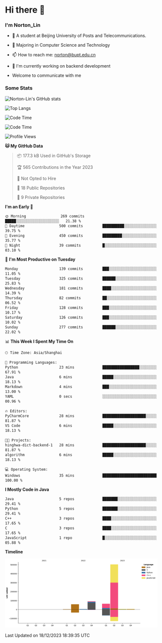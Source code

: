 
# Hi there 👋

### I'm Norton_Lin
- 🏫 A student at Beijing University of Posts and Telecommunications.
- 🌱 Majoring in Computer Science and Technology
- 📫 How to reach me: norton@bupt.edu.cn
- 🌱 I'm currently working on backend development

- Welcome to communicate with me

### Some Stats
![Norton-Lin's GitHub stats](https://github-readme-stats.vercel.app/api?username=Norton-Lin&count_private=true&show_icons=true&theme=radical)

![Top Langs](https://github-readme-stats.vercel.app/api/top-langs/?username=Norton-Lin&langs_count=10&layout=compact)

![Code Time](https://github-readme-stats.vercel.app/api/wakatime?username=Norton_Lin)

<!--START_SECTION:waka-->
![Code Time](http://img.shields.io/badge/Code%20Time-440%20hrs%2033%20mins-blue)

![Profile Views](http://img.shields.io/badge/Profile%20Views-0-blue)

**🐱 My GitHub Data** 

> 📦 177.3 kB Used in GitHub's Storage 
 > 
> 🏆 565 Contributions in the Year 2023
 > 
> 🚫 Not Opted to Hire
 > 
> 📜 18 Public Repositories 
 > 
> 🔑 9 Private Repositories 
 > 
**I'm an Early 🐤** 

```text
🌞 Morning                269 commits         █████░░░░░░░░░░░░░░░░░░░░   21.38 % 
🌆 Daytime                500 commits         ██████████░░░░░░░░░░░░░░░   39.75 % 
🌃 Evening                450 commits         █████████░░░░░░░░░░░░░░░░   35.77 % 
🌙 Night                  39 commits          █░░░░░░░░░░░░░░░░░░░░░░░░   03.10 % 
```
📅 **I'm Most Productive on Tuesday** 

```text
Monday                   139 commits         ███░░░░░░░░░░░░░░░░░░░░░░   11.05 % 
Tuesday                  325 commits         ██████░░░░░░░░░░░░░░░░░░░   25.83 % 
Wednesday                181 commits         ████░░░░░░░░░░░░░░░░░░░░░   14.39 % 
Thursday                 82 commits          ██░░░░░░░░░░░░░░░░░░░░░░░   06.52 % 
Friday                   128 commits         ███░░░░░░░░░░░░░░░░░░░░░░   10.17 % 
Saturday                 126 commits         ███░░░░░░░░░░░░░░░░░░░░░░   10.02 % 
Sunday                   277 commits         ██████░░░░░░░░░░░░░░░░░░░   22.02 % 
```


📊 **This Week I Spent My Time On** 

```text
🕑︎ Time Zone: Asia/Shanghai

💬 Programming Languages: 
Python                   23 mins             █████████████████░░░░░░░░   67.91 % 
Java                     6 mins              █████░░░░░░░░░░░░░░░░░░░░   18.13 % 
Markdown                 4 mins              ███░░░░░░░░░░░░░░░░░░░░░░   13.00 % 
YAML                     0 secs              ░░░░░░░░░░░░░░░░░░░░░░░░░   00.96 % 

🔥 Editors: 
PyCharmCore              28 mins             ████████████████████░░░░░   81.87 % 
VS Code                  6 mins              █████░░░░░░░░░░░░░░░░░░░░   18.13 % 

🐱‍💻 Projects: 
hinghwa-dict-backend-1   28 mins             ████████████████████░░░░░   81.87 % 
algorithm                6 mins              █████░░░░░░░░░░░░░░░░░░░░   18.13 % 

💻 Operating System: 
Windows                  35 mins             █████████████████████████   100.00 % 
```

**I Mostly Code in Java** 

```text
Java                     5 repos             ███████░░░░░░░░░░░░░░░░░░   29.41 % 
Python                   5 repos             ███████░░░░░░░░░░░░░░░░░░   29.41 % 
C++                      3 repos             ████░░░░░░░░░░░░░░░░░░░░░   17.65 % 
C                        3 repos             ████░░░░░░░░░░░░░░░░░░░░░   17.65 % 
JavaScript               1 repo              █░░░░░░░░░░░░░░░░░░░░░░░░   05.88 % 
```



**Timeline**

![Lines of Code chart](https://raw.githubusercontent.com/Norton-Lin/Norton-Lin/main/assets/bar_graph.png)


 Last Updated on 18/12/2023 18:39:35 UTC
<!--END_SECTION:waka-->

